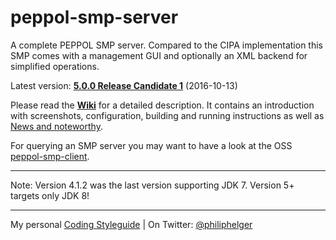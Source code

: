 # peppol-smp-server
A complete PEPPOL SMP server. Compared to the CIPA implementation this SMP comes with a management GUI and optionally an XML backend for simplified operations.

Latest version: **[5.0.0 Release Candidate 1](https://github.com/phax/peppol-smp-server/releases/tag/peppol-smp-server-parent-pom-5.0.0-rc1)** (2016-10-13)

Please read the **[Wiki](https://github.com/phax/peppol-smp-server/wiki)** for a detailed description. It contains an introduction with screenshots, configuration, building and running instructions as well as [News and noteworthy](https://github.com/phax/peppol-smp-server/wiki/News-and-noteworthy).

For querying an SMP server you may want to have a look at the OSS [peppol-smp-client](https://github.com/phax/peppol-commons/).

---

Note: Version 4.1.2 was the last version supporting JDK 7. Version 5+ targets only JDK 8! 

---

My personal [Coding Styleguide](https://github.com/phax/meta/blob/master/CodeingStyleguide.md) |
On Twitter: <a href="https://twitter.com/philiphelger">@philiphelger</a>
